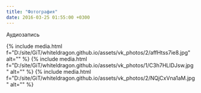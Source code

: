```yaml
---
title: "Фотография"
date: 2016-03-25 01:55:00 +0300
---
```



Аудиозапись

{% include media.html f="D:/site/GiT/whiteldragon.github.io/assets/vk_photos/2/affHtss7ie8.jpg" alt="" %}
{% include media.html f="D:/site/GiT/whiteldragon.github.io/assets/vk_photos/1/C3h7HLIDJsw.jpg" alt="" %}
{% include media.html f="D:/site/GiT/whiteldragon.github.io/assets/vk_photos/2/NQjCxVna1aM.jpg" alt="" %}
